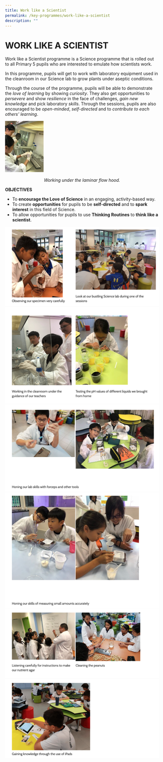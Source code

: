 ```yaml
---
title: Work like a Scientist
permalink: /key-programmes/work-like-a-scientist
description: ""
---
```

# WORK LIKE A SCIENTIST

Work like a Scientist programme is a Science programme that is rolled out to all Primary 5 pupils who are interested to emulate how scientists work. 

In this programme, pupils will get to work with laboratory equipment used in the cleanroom in our Science lab to grow plants under aseptic conditions. 

Through the course of the programme, pupils will be able to demonstrate the *love of learning* by showing *curiosity*. They also get opportunities to *persevere* and show *resilience* in the face of challenges, *gain new knowledge* and pick laboratory *skills*. Through the sessions, pupils are also encouraged to be *open-minded*, *self-directed* and to *contribute to each others' learning*.

<img src="/images/working_laminar.png" 
     style="width:25%">
<center><em>Working under the laminar flow hood. </em></center>

**OBJECTIVES**
* To **encourage the Love of Science** in an engaging, activity-based way.
* To create **opportunities** for pupils to be **self-directed** and to **spark interest** in this field of Science.
* To allow opportunities for pupils to use **Thinking Routines** to **think like a scientist**.

![](/images/scientist%201.png)
![](/images/tlas%202.png)
![](/images/tlas%203.png)
![](/images/tlas%204.png)
![](/images/tlas%205.png)
![](/images/tlas%206.png)